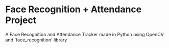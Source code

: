 # Face Recognition + Attendance Project
A Face Recognition and Attendance Tracker made in Python using OpenCV and 'face_recognition' library

